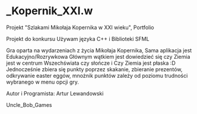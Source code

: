 # _Kopernik_XXI.w
Projekt "Szlakami Mikołaja Kopernika w XXI wieku", Portfolio

Projekt do konkursu
Używam języka C++ i Biblioteki SFML

Gra oparta na wydarzeniach z życia Mikołaja Kopernika,
Sama aplikacja jest Edukacyjno/Rozrywkowa
Głównym wątkiem jest dowiedzieć się czy Ziemia jest w centrum
Wszechświata czy słończe i Czy Ziemia jest płaska :D
Jednocześnie zbiera się punkty poprzez skakanie, zbieranie prezentów,
odkrywanie easter eggów, mnożnik punktów zależy od poziomu trudności
wybranego w menu opcji gry.

Autor i Programista: Artur Lewandowski

Uncle_Bob_Games
